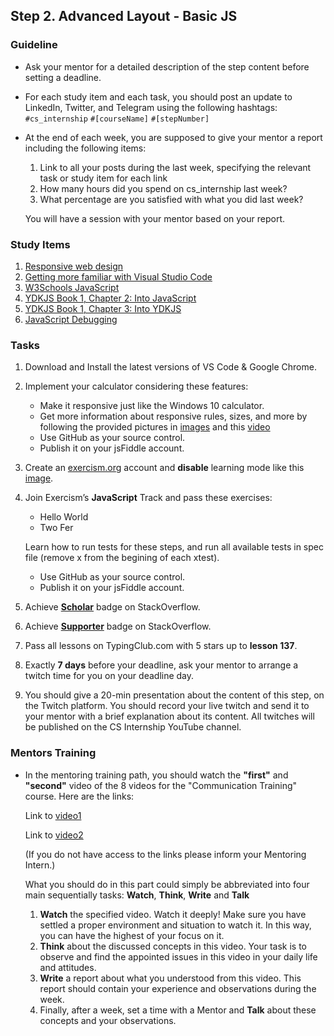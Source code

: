 ## Step 2. Advanced Layout - Basic JS

### Guideline

- Ask your mentor for a detailed description of the step content before setting a deadline.

- For each study item and each task, you should post an update to LinkedIn, Twitter, and Telegram using the following hashtags:
`#cs_internship`
`#[courseName]`
`#[stepNumber]`

- At the end of each week, you are supposed to give your mentor a report including the following items:
  1. Link to all your posts during the last week, specifying the relevant task or study item for each link
  2. How many hours did you spend on cs_internship last week?
  3. What percentage are you satisfied with what you did last week?
  
  You will have a session with your mentor based on your report.

### Study Items <!-- omit in toc -->

1. [Responsive web design](https://www.youtube.com/watch?v=zF6VSky4SIc)
2. [Getting more familiar with Visual Studio Code](https://code.visualstudio.com/docs/introvideos/basics)
3. [W3Schools JavaScript](https://www.w3schools.com/js/default.asp)
4. [YDKJS Book 1, Chapter 2: Into JavaScript](https://github.com/getify/You-Dont-Know-JS/blob/1st-ed/up%20%26%20going/ch2.md)
5. [YDKJS Book 1, Chapter 3: Into YDKJS](https://github.com/getify/You-Dont-Know-JS/blob/1st-ed/up%20%26%20going/ch3.md)
6. [JavaScript Debugging](https://link.medium.com/YRBvjadl3X)

### Tasks <!-- omit in toc -->

1. Download and Install the latest versions of VS Code & Google Chrome.

2. Implement your calculator considering these features:

   - Make it responsive just like the Windows 10 calculator.
   - Get more information about responsive rules, sizes, and more by following the provided pictures in [images](https://github.com/cs-internship/cs-internship-spec/tree/master/courses/web/images/step1) and this [video](https://youtu.be/zddyn5_KCj8) 
   - Use GitHub as your source control.
   - Publish it on your jsFiddle account.

3. Create an [exercism.org](https://exercism.org/) account and **disable** learning mode like this [image](https://github.com/cs-internship/cs-internship-spec/tree/master/courses/web/images/step2/exercism-disable-learning-mode.png).

4. Join Exercism’s **JavaScript** Track and pass these exercises:

   - Hello World
   - Two Fer

   Learn how to run tests for these steps, and run all available tests in spec file (remove x from the begining of each xtest).

   - Use GitHub as your source control.
   - Publish it on your jsFiddle account.

5. Achieve [**Scholar**](https://stackoverflow.com/help/badges/10/scholar) badge on StackOverflow.
6. Achieve [**Supporter**](https://stackoverflow.com/help/badges/6/supporter) badge on StackOverflow.
7. Pass all lessons on TypingClub.com with 5 stars up to **lesson 137**.
8. Exactly **7 days** before your deadline, ask your mentor to arrange a twitch time for you on your deadline day.
9. You should give a 20-min presentation about the content of this step, on the Twitch platform. You should record your live twitch and send it to your mentor with a brief explanation about its content. All twitches will be published on the CS Internship YouTube channel.


### Mentors Training

- In the mentoring training path, you should watch the **"first"** and **"second"** video of the 8 videos for the "Communication Training" course.  Here are the links:

  Link to [video1](https://drive.google.com/file/d/1IlQ7RtcyMt3WOApAnw5EluRauyhmKksi/view?usp=sharing)

  Link to [video2](https://drive.google.com/file/d/1xV1DX8sZ7sEcH4pBVrOno_V4IHQFj6xF/view?usp=sharing)

  (If you do not have access to the links please inform your Mentoring Intern.)

  What you should do in this part could simply be abbreviated into four main sequentially tasks: **Watch**, **Think**, **Write** and **Talk**
  1. **Watch** the specified video. Watch it deeply! Make sure you have settled a proper environment and situation to watch it. In this way, you can have the highest of your focus on it.
  2. **Think** about the discussed concepts in this video. Your task is to observe and find the appointed issues in this video in your daily life and attitudes.
  3. **Write** a report about what you understood from this video. This report should contain your experience and observations during the week.
  4. Finally, after a week, set a time with a Mentor and **Talk** about these concepts and your observations.
